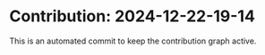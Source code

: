 # Contribution: 2024-12-22-19-14
This is an automated commit to keep the contribution graph active.
